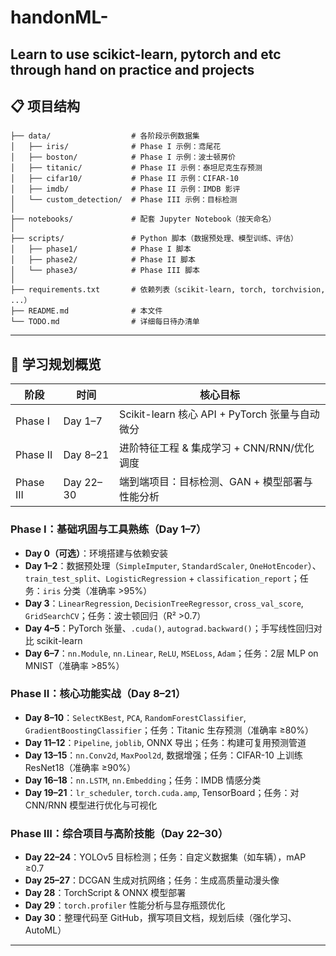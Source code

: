 # handonML-
Learn to use scikict-learn, pytorch and etc through hand on practice and projects
---

## 📋 项目结构

```text
├── data/                  # 各阶段示例数据集
│   ├── iris/              # Phase I 示例：鸢尾花
│   ├── boston/            # Phase I 示例：波士顿房价
│   ├── titanic/           # Phase II 示例：泰坦尼克生存预测
│   ├── cifar10/           # Phase II 示例：CIFAR-10
│   ├── imdb/              # Phase II 示例：IMDB 影评
│   └── custom_detection/  # Phase III 示例：目标检测
│
├── notebooks/             # 配套 Jupyter Notebook（按天命名）
│
├── scripts/               # Python 脚本（数据预处理、模型训练、评估）
│   ├── phase1/            # Phase I 脚本
│   ├── phase2/            # Phase II 脚本
│   └── phase3/            # Phase III 脚本
│
├── requirements.txt       # 依赖列表（scikit-learn, torch, torchvision, ...）
├── README.md              # 本文件
└── TODO.md                # 详细每日待办清单
```

---


## 📅 学习规划概览

| 阶段 | 时间       | 核心目标                                   |
|------|------------|---------------------------------------------|
| Phase I  | Day 1–7   | Scikit-learn 核心 API + PyTorch 张量与自动微分  |
| Phase II | Day 8–21  | 进阶特征工程 & 集成学习 + CNN/RNN/优化调度      |
| Phase III| Day 22–30 | 端到端项目：目标检测、GAN + 模型部署与性能分析  |

### Phase I：基础巩固与工具熟练（Day 1–7）
- **Day 0（可选）**：环境搭建与依赖安装
- **Day 1–2**：数据预处理（`SimpleImputer`, `StandardScaler`, `OneHotEncoder`）、`train_test_split`、`LogisticRegression` + `classification_report`；任务：`iris` 分类（准确率 >95%）
- **Day 3**：`LinearRegression`, `DecisionTreeRegressor`, `cross_val_score`, `GridSearchCV`；任务：波士顿回归（R² >0.7）
- **Day 4–5**：PyTorch 张量、`.cuda()`, `autograd.backward()`；手写线性回归对比 scikit-learn
- **Day 6–7**：`nn.Module`, `nn.Linear`, `ReLU`, `MSELoss`, `Adam`；任务：2层 MLP on MNIST（准确率 >85%）

### Phase II：核心功能实战（Day 8–21）
- **Day 8–10**：`SelectKBest`, `PCA`, `RandomForestClassifier`, `GradientBoostingClassifier`；任务：Titanic 生存预测（准确率 ≥80%）
- **Day 11–12**：`Pipeline`, `joblib`, ONNX 导出；任务：构建可复用预测管道
- **Day 13–15**：`nn.Conv2d`, `MaxPool2d`, 数据增强；任务：CIFAR-10 上训练 ResNet18（准确率 ≥90%）
- **Day 16–18**：`nn.LSTM`, `nn.Embedding`；任务：IMDB 情感分类
- **Day 19–21**：`lr_scheduler`, `torch.cuda.amp`, TensorBoard；任务：对 CNN/RNN 模型进行优化与可视化

### Phase III：综合项目与高阶技能（Day 22–30）
- **Day 22–24**：YOLOv5 目标检测；任务：自定义数据集（如车辆），mAP ≥0.7
- **Day 25–27**：DCGAN 生成对抗网络；任务：生成高质量动漫头像
- **Day 28**：TorchScript & ONNX 模型部署
- **Day 29**：`torch.profiler` 性能分析与显存瓶颈优化
- **Day 30**：整理代码至 GitHub，撰写项目文档，规划后续（强化学习、AutoML）

---
